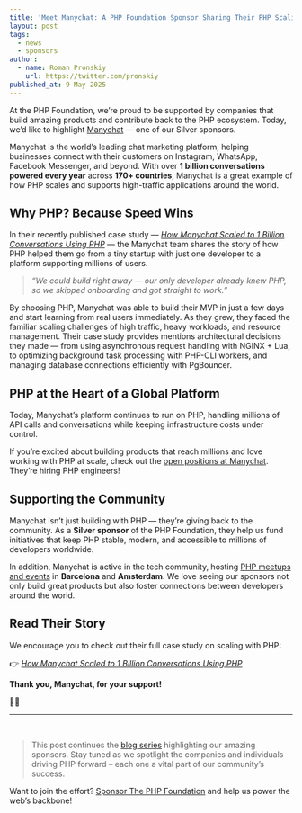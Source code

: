 ```yaml
---
title: 'Meet Manychat: A PHP Foundation Sponsor Sharing Their PHP Scaling Journey'
layout: post
tags:
  - news
  - sponsors
author:
  - name: Roman Pronskiy
    url: https://twitter.com/pronskiy
published_at: 9 May 2025
---
```


At the PHP Foundation, we’re proud to be supported by companies that build amazing products and contribute back to the PHP ecosystem. Today, we’d like to highlight [Manychat](https://manychat.com/) — one of our Silver sponsors.

Manychat is the world’s leading chat marketing platform, helping businesses connect with their customers on Instagram, WhatsApp, Facebook Messenger, and beyond. With over **1 billion conversations powered every year** across **170+ countries**, Manychat is a great example of how PHP scales and supports high-traffic applications around the world.

## Why PHP? Because Speed Wins

In their recently published case study — _[How Manychat Scaled to 1 Billion Conversations Using PHP](https://medium.com/manychat-engineering/how-manychat-scaled-to-1-billion-conversations-using-php-a-startups-guide-to-smart-tech-choices-781c74f16f23)_ — the Manychat team shares the story of how PHP helped them go from a tiny startup with just one developer to a platform supporting millions of users.

> _“We could build right away — our only developer already knew PHP, so we skipped onboarding and got straight to work.”_

By choosing PHP, Manychat was able to build their MVP in just a few days and start learning from real users immediately. As they grew, they faced the familiar scaling challenges of high traffic, heavy workloads, and resource management. Their case study provides mentions architectural decisions they made — from using asynchronous request handling with NGINX + Lua, to optimizing background task processing with PHP-CLI workers, and managing database connections efficiently with PgBouncer.

## PHP at the Heart of a Global Platform

Today, Manychat’s platform continues to run on PHP, handling millions of API calls and conversations while keeping infrastructure costs under control.

If you’re excited about building products that reach millions and love working with PHP at scale, check out the [open positions at Manychat](https://careers.manychat.com/team/engineering). They’re hiring PHP engineers!

## Supporting the Community

Manychat isn’t just building with PHP — they’re giving back to the community. As a **Silver sponsor** of the PHP Foundation, they help us fund initiatives that keep PHP stable, modern, and accessible to millions of developers worldwide.

In addition, Manychat is active in the tech community, hosting [PHP meetups and events](https://www.eventbrite.com/o/manychat-46565622503) in **Barcelona** and **Amsterdam**. We love seeing our sponsors not only build great products but also foster connections between developers around the world.

## Read Their Story

We encourage you to check out their full case study on scaling with PHP:

👉 _[How Manychat Scaled to 1 Billion Conversations Using PHP](https://medium.com/manychat-engineering/how-manychat-scaled-to-1-billion-conversations-using-php-a-startups-guide-to-smart-tech-choices-781c74f16f23)_


**Thank you, Manychat, for your support!**

🐘💜

<hr>
<br>

> This post continues the [blog series](https://thephp.foundation/blog/tag/sponsors/) highlighting our amazing sponsors. Stay tuned as we spotlight the companies and individuals driving PHP forward – each one a vital part of our community’s success.

Want to join the effort? [Sponsor The PHP Foundation](https://thephp.foundation/sponsor/) and help us power the web’s backbone!


